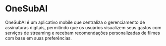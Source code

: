 # OneSubAI
OneSubAI é um aplicativo mobile que centraliza o gerenciamento de assinaturas digitais, permitindo que os usuários visualizem seus gastos com serviços de streaming e recebam recomendações personalizadas de filmes com base em suas preferências.
